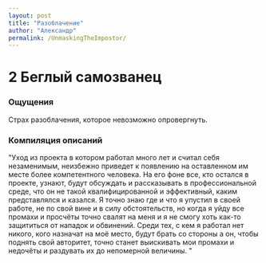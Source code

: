 ```yaml
---
layout: post
title: "Разоблачение"
author: "Александр"
permalink: /UnmaskingTheImpostor/
---
```

# 2 Беглый самозванец

### Ощущения
Страх разоблачения, которое невозможно опровергнуть. 

### Компиляция описаний
"Уход из проекта в котором работал много лет и считал себя незаменимым, неизбежно приведет к появлению на оставленном им месте более компетентного человека. На его фоне все, кто остался в проекте, узнают, будут обсуждать и рассказывать в профессиональной среде, что он не такой квалифицированной и эффективный, каким представлялся и казался. Я точно знаю где и что я упустил в своей работе, не по свой вине и в силу обстоятельств, но когда я уйду все промахи и просчёты точно свалят на меня и я не смогу хоть как-то защититься от нападок и обвинений. Среди  тех, с кем я работал нет никого, кого назначат на моё место, будут брать со стороны  а он,  чтобы    поднять свой авторитет, точно станет выискивать мои промахи и недочёты и раздувать их до непомерной величины. " 


